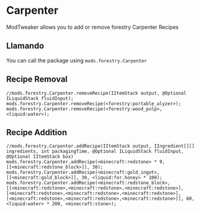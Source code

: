 # Carpenter

ModTweaker allows you to add or remove forestry Carpenter Recipes

## Llamando

You can call the package using `mods.forestry.Carpenter`

## Recipe Removal

```zenscript
//mods.forestry.Carpenter.removeRecipe(IItemStack output, @Optional ILiquidStack fluidInput);
mods.forestry.Carpenter.removeRecipe(<forestry:portable_alyzer>);
mods.forestry.Carpenter.removeRecipe(<forestry:wood_pulp>, <liquid:water>);
```

## Recipe Addition

```zenscript
//mods.forestry.Carpenter.addRecipe(IItemStack output, IIngredient[][] ingredients, int packagingTime, @Optional ILiquidStack fluidInput, @Optional IItemStack box)
mods.forestry.Carpenter.addRecipe(<minecraft:redstone> * 9, [[<minecraft:redstone_block>]], 30);
mods.forestry.Carpenter.addRecipe(<minecraft:gold_ingot>, [[<minecraft:gold_block>]], 30, <liquid:for.honey> * 100);
mods.forestry.Carpenter.addRecipe(<minecraft:redstone_block>, [[<minecraft:redstone>,<minecraft:redstone>,<minecraft:redstone>],[<minecraft:redstone>,<minecraft:redstone>,<minecraft:redstone>],[<minecraft:redstone>,<minecraft:redstone>,<minecraft:redstone>]], 60, <liquid:water> * 200, <minecraft:stone>);
```